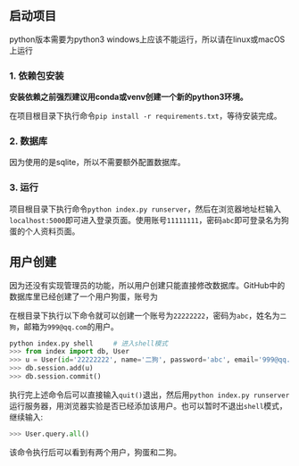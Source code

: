 ## 启动项目

python版本需要为python3
windows上应该不能运行，所以请在linux或macOS上运行

### 1. 依赖包安装

**安装依赖之前强烈建议用conda或venv创建一个新的python3环境。**

在项目根目录下执行命令`pip install -r requirements.txt`，等待安装完成。
### 2. 数据库
因为使用的是sqlite，所以不需要额外配置数据库。

### 3. 运行

项目根目录下执行命令`python index.py runserver`，然后在浏览器地址栏输入`localhost:5000`即可进入登录页面。使用账号`11111111`，密码`abc`即可登录名为狗蛋的个人资料页面。

## 用户创建

因为还没有实现管理员的功能，所以用户创建只能直接修改数据库。GitHub中的数据库里已经创建了一个用户狗蛋，账号为

在根目录下执行以下命令就可以创建一个账号为`22222222`，密码为`abc`，姓名为`二狗`，邮箱为`999@qq.com`的用户。

```python
python index.py shell     # 进入shell模式
>>> from index import db, User
>>> u = User(id='22222222', name='二狗', password='abc', email='999@qq.com')
>>> db.session.add(u)
>>> db.session.commit()
```

执行完上述命令后可以直接输入`quit()`退出，然后用`python index.py runserver`运行服务器，用浏览器实验是否已经添加该用户。也可以暂时不退出`shell`模式，继续输入:

```python
>>> User.query.all()
```

该命令执行后可以看到有两个用户，狗蛋和二狗。
